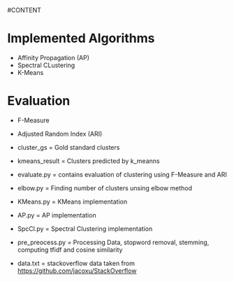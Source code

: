 #CONTENT 

# Implemented Algorithms 
* Affinity Propagation (AP) 
* Spectral CLustering 
* K-Means 

# Evaluation 
* F-Measure 
* Adjusted Random Index (ARI) 


* cluster_gs    = Gold standard clusters 
* kmeans_result = Clusters predicted by k_meanns  

* evaluate.py = contains evaluation of clustering using F-Measure and ARI 
* elbow.py    = Finding number of clusters unsing elbow method
* KMeans.py   = KMeans implementation 
* AP.py       = AP implementation 
* SpcCl.py    = Spectral Clustering implementation 

* pre_preocess.py = Processing Data, stopword removal, stemming, computing tfidf and cosine similarity 
* data.txt        = stackoverflow data taken from https://github.com/jacoxu/StackOverflow


